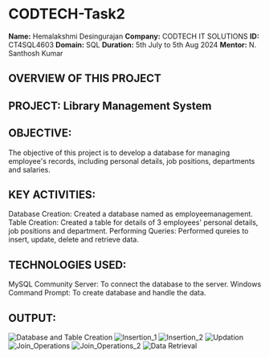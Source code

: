 # CODTECH-Task2

**Name:** Hemalakshmi Desingurajan 
**Company:** CODTECH IT SOLUTIONS 
**ID:** CT4SQL4603 
**Domain:** SQL 
**Duration:** 5th July to 5th Aug 2024 
**Mentor:** N. Santhosh Kumar

## OVERVIEW OF THIS PROJECT

## PROJECT: Library Management System

## OBJECTIVE:
The objective of this project is to develop a database for managing employee's records, including personal details, job positions, departments and salaries.

## KEY ACTIVITIES:
Database Creation: Created a database named as employeemanagement.
Table Creation: Created a table for details of 3 employees' personal details, job positions and department.
Performing Queries: Performed qureies to insert, update, delete and retrieve data.

## TECHNOLOGIES USED:
MySQL Community Server: To connect the database to the server.
Windows Command Prompt: To create database and handle the data.

## OUTPUT:
![Database and Table Creation](https://github.com/user-attachments/assets/1f024ecb-4dcc-4b68-9b0f-7a84d52b98e4)
![Insertion_1](https://github.com/user-attachments/assets/f2e3cd0b-5f0e-4225-8afa-792aff28a3e7)
![Insertion_2](https://github.com/user-attachments/assets/1a6442f8-28b5-4bd5-8ab9-50ddc72ec9d1)
![Updation](https://github.com/user-attachments/assets/4e201636-c6e6-4763-8edf-27a29254c384)
![Join_Operations](https://github.com/user-attachments/assets/03369566-a231-4b3d-a3ff-2b81a81e7491)
![Join_Operations_2](https://github.com/user-attachments/assets/7e8107f5-07ec-41c3-9bb1-2d93e48e3e75)
![Data Retrieval](https://github.com/user-attachments/assets/5bedec60-b07b-4b0c-a4b8-bdb1e0038c0e)

